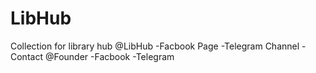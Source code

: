 # LibHub
Collection for library hub
@LibHub
-Facbook Page 
-Telegram Channel
-Contact
@Founder
-Facbook
-Telegram
